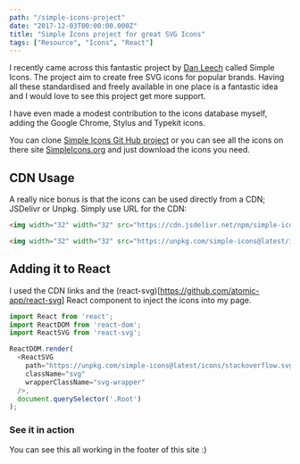 ```yaml
---
path: "/simple-icons-project"
date: "2017-12-03T00:00:00.000Z"
title: "Simple Icons project for great SVG Icons"
tags: ["Resource", "Icons", "React"]
---
```


I recently came across this fantastic project by [Dan Leech](https://danleech.com/) called Simple Icons. The project aim to create free SVG icons for popular brands. Having all these standardised and freely available in one place is a fantastic idea and I would love to see this project get more support.

I have even made a modest contribution to the icons database myself, adding the Google Chrome, Stylus and Typekit icons.

You can clone [Simple Icons Git Hub project](https://github.com/simple-icons/simple-icons) or you can see all the icons on there site [SimpleIcons.org](SimpleIcons.org) and just download the icons you need.

## CDN Usage

A really nice bonus is that the icons can be used directly from a CDN; JSDelivr or Unpkg. Simply use URL for the CDN:

```HTML
<img width="32" width="32" src="https://cdn.jsdelivr.net/npm/simple-icons@latest/icons/stackoverflow.svg" />

<img width="32" width="32" src="https://unpkg.com/simple-icons@latest/icons/stackoverflow.svg" />
```

## Adding it to React

I used the CDN links and the (react-svg)[https://github.com/atomic-app/react-svg] React component to inject the icons into my page.

```JavaScript
import React from 'react';
import ReactDOM from 'react-dom';
import ReactSVG from 'react-svg';

ReactDOM.render(
  <ReactSVG
    path="https://unpkg.com/simple-icons@latest/icons/stackoverflow.svg"
    className="svg"
    wrapperClassName="svg-wrapper"
  />,
  document.querySelector('.Root')
);
```

### See it in action

You can see this all working in the footer of this site :)

